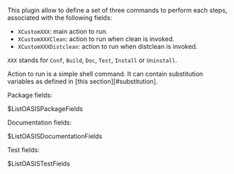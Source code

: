 This plugin allow to define a set of three commands to perform each steps,
associated with the following fields:

 * `XCustomXXX`: main action to run.
 * `XCustomXXXClean`: action to run when clean is invoked.
 * `XCustomXXXDistclean`: action to run when distclean is invoked.

`XXX` stands for `Conf`, `Build`, `Doc`, `Test`, `Install` or `Uninstall`.

Action to run is a simple shell command. It can contain substitution variables as
defined in [this section][#substitution].

Package fields:

$ListOASISPackageFields

Documentation fields:

$ListOASISDocumentationFields

Test fields:

$ListOASISTestFields
